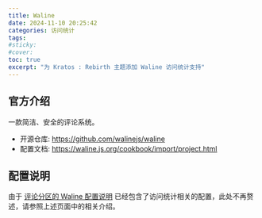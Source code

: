 ```yaml
---
title: Waline
date: 2024-11-10 20:25:42
categories: 访问统计
tags:
#sticky:
#cover:
toc: true
excerpt: "为 Kratos : Rebirth 主题添加 Waline 访问统计支持"
---
```


## 官方介绍

一款简洁、安全的评论系统。

- 开源仓库: https://github.com/walinejs/waline
- 配置文档: https://waline.js.org/cookbook/import/project.html

## 配置说明

由于 [评论分区的 Waline 配置说明] 已经包含了访问统计相关的配置，此处不再赘述，请参照上述页面中的相关介绍。

[评论分区的 Waline 配置说明]: /posts/comment-waline/
